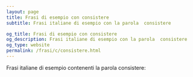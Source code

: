 ```yaml
---
layout: page
title: Frasi di esempio con consistere 
subtitle: Frasi italiane di esempio con la parola  consistere

og_title: Frasi di esempio con consistere 
og_description: Frasi italiane di esempio con la parola  consistere
og_type: website
permalink: /frasi/c/consistere.html
---
```


Frasi italiane di esempio contenenti la parola consistere:


